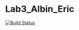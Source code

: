 # Lab3_Albin_Eric

[![Build Status](https://travis-ci.org/vasterlund/Lab3_Albin_Eric.svg?branch=master)](https://travis-ci.org/vasterlund/Lab3_Albin_Eric)